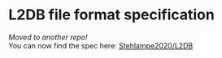 # L2DB file format specification
*Moved to another repo!*   
You can now find the spec here: [Stehlampe2020/L2DB](https://github.com/Stehlampe2020/L2DB/blob/main/SPEC.md)   
